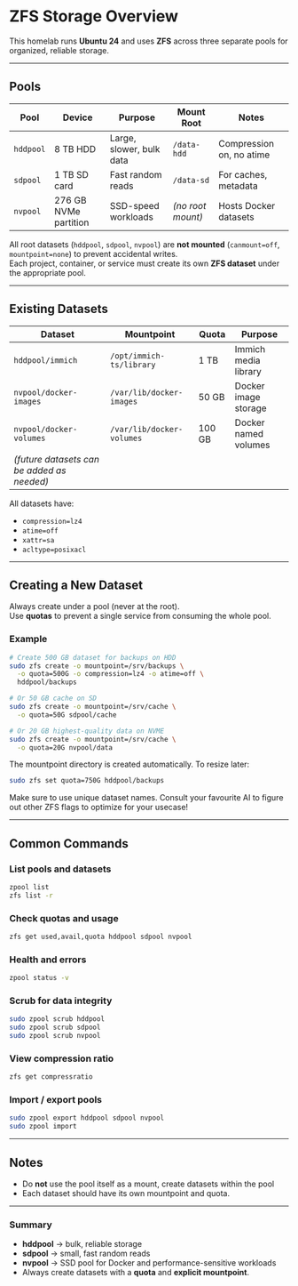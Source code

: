 # ZFS Storage Overview

This homelab runs **Ubuntu 24** and uses **ZFS** across three separate pools for organized, reliable storage.

---

## Pools

| Pool | Device | Purpose | Mount Root | Notes |
|------|---------|----------|-------------|-------|
| `hddpool` | 8 TB HDD | Large, slower, bulk data | `/data-hdd` | Compression on, no atime |
| `sdpool` | 1 TB SD card | Fast random reads | `/data-sd` | For caches, metadata |
| `nvpool` | 276 GB NVMe partition | SSD-speed workloads | *(no root mount)* | Hosts Docker datasets |

All root datasets (`hddpool`, `sdpool`, `nvpool`) are **not mounted** (`canmount=off`, `mountpoint=none`) to prevent accidental writes.  
Each project, container, or service must create its own **ZFS dataset** under the appropriate pool.

---

## Existing Datasets

| Dataset | Mountpoint | Quota | Purpose |
|----------|-------------|--------|----------|
| `hddpool/immich` | `/opt/immich-ts/library` | 1 TB | Immich media library |
| `nvpool/docker-images` | `/var/lib/docker-images` | 50 GB | Docker image storage |
| `nvpool/docker-volumes` | `/var/lib/docker-volumes` | 100 GB | Docker named volumes |
| *(future datasets can be added as needed)* |  |  |  |

All datasets have:
- `compression=lz4`
- `atime=off`
- `xattr=sa`
- `acltype=posixacl`

---

## Creating a New Dataset

Always create under a pool (never at the root).  
Use **quotas** to prevent a single service from consuming the whole pool.

### Example
```bash
# Create 500 GB dataset for backups on HDD
sudo zfs create -o mountpoint=/srv/backups \
  -o quota=500G -o compression=lz4 -o atime=off \
  hddpool/backups

# Or 50 GB cache on SD
sudo zfs create -o mountpoint=/srv/cache \
  -o quota=50G sdpool/cache

# Or 20 GB highest-quality data on NVME
sudo zfs create -o mountpoint=/srv/cache \
  -o quota=20G nvpool/data
````

The mountpoint directory is created automatically.
To resize later:

```bash
sudo zfs set quota=750G hddpool/backups
```

Make sure to use unique dataset names. Consult your favourite AI to figure out other ZFS flags to optimize for your usecase!

---

## Common Commands

### List pools and datasets

```bash
zpool list
zfs list -r
```

### Check quotas and usage

```bash
zfs get used,avail,quota hddpool sdpool nvpool
```

### Health and errors

```bash
zpool status -v
```

### Scrub for data integrity

```bash
sudo zpool scrub hddpool
sudo zpool scrub sdpool
sudo zpool scrub nvpool
```

### View compression ratio

```bash
zfs get compressratio
```

### Import / export pools

```bash
sudo zpool export hddpool sdpool nvpool
sudo zpool import
```

---

## Notes

* Do **not** use the pool itself as a mount, create datasets within the pool
* Each dataset should have its own mountpoint and quota.

---

### Summary

* **hddpool** → bulk, reliable storage
* **sdpool** → small, fast random reads
* **nvpool** → SSD pool for Docker and performance-sensitive workloads
* Always create datasets with a **quota** and **explicit mountpoint**.
